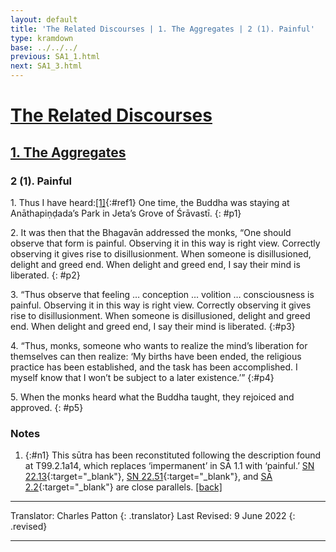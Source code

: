 ```yaml
---
layout: default
title: 'The Related Discourses | 1. The Aggregates | 2 (1). Painful'
type: kramdown
base: ../../../
previous: SA1_1.html
next: SA1_3.html
---
```


# [The Related Discourses](../index.html)
## [1. The Aggregates](index.html)
### 2 (1). Painful

1\. Thus I have heard:[\[1\]](#n1){:#ref1} One time, the Buddha was staying at Anāthapiṇḍada’s Park in Jeta’s Grove of Śrāvastī.
{: #p1}

2\. It was then that the Bhagavān addressed the monks, “One should observe that form is painful. Observing it in this way is right view. Correctly observing it gives rise to disillusionment. When someone is disillusioned, delight and greed end. When delight and greed end, I say their mind is liberated.
{: #p2}

3\. “Thus observe that feeling … conception … volition … consciousness is painful. Observing it in this way is right view. Correctly observing it gives rise to disillusionment. When someone is disillusioned, delight and greed end. When delight and greed end, I say their mind is liberated.
{:#p3}

4\. “Thus, monks, someone who wants to realize the mind’s liberation for themselves can then realize: ‘My births have been ended, the religious practice has been established, and the task has been accomplished. I myself know that I won’t be subject to a later existence.’”
{:#p4}

5\. When the monks heard what the Buddha taught, they rejoiced and approved.
{: #p5}

### Notes

1. {:#n1} This sūtra has been reconstituted following the description found at T99.2.1a14, which replaces ‘impermanent’ in SĀ 1.1 with ‘painful.’ [SN 22.13](https://suttacentral.net/sn22.13){:target="_blank"}, [SN 22.51](https://suttacentral.net/sn22.51){:target="_blank"}, and [SĀ 2.2](../02/SA2_2.html){:target="_blank"} are close parallels. [\[back\]](#ref1)

---

Translator: Charles Patton
{: .translator}
Last Revised: 9 June 2022
{: .revised}

---

